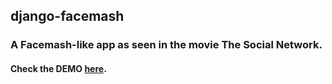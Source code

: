 ## django-facemash

### A Facemash-like app as seen in the movie The Social Network.

#### Check the DEMO **[here](http://facemash.pythonanywhere.com)**.
